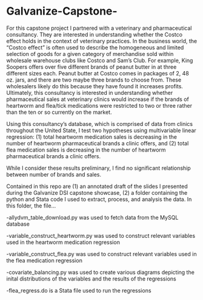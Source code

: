 # Galvanize-Capstone-
For this capstone project I partnered with a veterinary and pharmaceutical consultancy. They are interested in understanding whether the Costco effect holds in the context of veterinary practices. In the business world, the “Costco effect” is often used to describe the homogeneous and limited selection of goods for a given category of merchandise sold within wholesale warehouse clubs like Costco and Sam’s Club. For example, King Soopers offers over five different brands of peanut butter in at three different sizes each. Peanut butter at Costco comes in packages of 2, 48 oz. jars, and there are two maybe three brands to choose from. These wholesalers likely do this because they have found it increases profits. Ultimately, this consultancy is interested in understanding whether pharmaceutical sales at veterinary clinics would increase if the brands of heartworm and flea/tick medications were restricted to two or three rather than the ten or so currently on the market. 


Using this consultancy’s database, which is comprised of data from clinics throughout the United State, I test two hypotheses using multivariable linear regression: (1) total heartworm medication sales is decreasing in the number of heartworm pharmaceutical brands a clinic offers, and (2) total flea medication sales is decreasing in the number of heartworm pharmaceutical brands a clinic offers. 


While I consider these results preliminary, I find no significant relationship between number of brands and sales. 


Contained in this repo are (1) an annotated draft of the slides I presented during the Galvanize DSI capstone showcase, (2) a folder containing the python and Stata code I used to extract, process, and analysis the data. In this folder, the file...

-allydvm_table_download.py was used to fetch data from the MySQL database

-variable_construct_heartworm.py was used to construct relevant variables used in the heartworm medication regression

-variable_construct_flea.py was used to construct relevant variables used in the flea medication regression

-covariate_balancing.py was used to create various diagrams depicting the inital distributions of the variables and the results of the regressions

-flea_regress.do is a Stata file used to run the regressions
